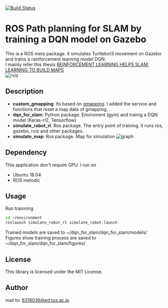 [![Build Status](https://travis-ci.org/kuwabaray/ros_rl_for_slam.svg?branch=main)](https://travis-ci.org/kuwabaray/ros_rl_for_slam)
# ROS Path planning for SLAM by training a DQN model on Gazebo
This ia a ROS meta package. it simulates Turtlebot3 movement on Gazebo and trains a rainforcement learning model DQN.  
I mainly refer this thesis [REINFORCEMENT LEARNING HELPS SLAM: LEARNING TO BUILD MAPS](https://www.researchgate.net/publication/343874756_REINFORCEMENT_LEARNING_HELPS_SLAM_LEARNING_TO_BUILD_MAPS)  
![rviz](https://imgur.com/jkzsjpk.jpg)
## Description
* **custom\_gmapping**: Its based on [gmapping](https://github.com/ros-perception/slam\_gmapping). I added the service and functions that reset a map data of gmapping.
* **dqn\_for\_slam**: Python package. Enviroment (gym) and trainig a DQN model (Keras-rl2, Tensorflow) 
* **simulate\_robot\_rl**: Ros package. The entry point of training. it runs ros, gazebo, rviz and other packages. 
* **simulate\_map**: Ros package. Map for simulation
![graph](https://imgur.com/SeGLM1x.jpg) 
## Dependency
This application don't require GPU.
I run on 
* Ubuntu 18.04 
* ROS melodic
## Usage
Run trainning 
 ```bash
cd ~/environment
roslaunch simulate_robot_rl simulate_robot.launch
```
Trained models are saved to ~/dqn\_for\_slam/dqn\_for\_slam/models/  
Figures show training process are saved to ~/dqn\_for\_slam/dqn\_for\_slam/figures/
## License
This library is licensed under the MIT License.

## Author
mail to: 6318036@ed.tus.ac.jp


